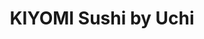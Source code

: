 ---
layout: place
title: "KIYOMI Sushi by Uchi"
permalink: /district-of-columbia/washington/kiyomi-sushi-by-uchi.html
stateAbbr: DC
stateName: District of Columbia
cityName: Washington
place_id: ChIJdb35KAC3t4kRYXSLFGT7IJc
photos:
  - name: >-
      places/ChIJdb35KAC3t4kRYXSLFGT7IJc/photos/AeeoHcLmizx3MbF6TcMlWjiNj7vryoZiQTMfIrAtnHLFLmYvAGrcS9mM0VzTgtkVGjaKEILg40iKi2OoCtzBOKwbyCXeSRXvrN9cHjuNvbpNnxv0to0fA_Z1SRr3CkKFTuVR0x5MiuSLfPmHDjiSoZwhacY7p2m1JsAIo0rxbwQyZ5GoL0uTlDW4uXPU1dV6KwWYETJ00R2JsUQroxedcLMS1Ld5pCntkMHuAMJMVY3rLd_Vqqt_Bp8lUwS2TPfi4fPMZAKeIpJpIpX5hq9XB5IBvfnPZQF_JCCLIAmQQElJ3HSQ67KyWfGCNYJJe2ikUbl145yaTwvAWgNrQdJZM6cN4KHP6OaMPPoCc_Ud9h1YcQpyRpKVofuJnIxko8-EomHutBhyMPKVHuftoxPH1fygBKV6V0XAbqMzjp8joqEPrk8zJF0
    widthPx: 3024
    heightPx: 4032
    authorAttributions:
      - displayName: Alex Chamberlain
        uri: https://maps.google.com/maps/contrib/106841337151835838571
        photoUri: >-
          https://lh3.googleusercontent.com/a/ACg8ocLBXbWFzVYgvH--ruPXaLDNvNN7le6nmDR4r_2xDTHb9mIh=s100-p-k-no-mo
    flagContentUri: >-
      https://www.google.com/local/imagery/report/?cb_client=maps_api_places.places_api&image_key=!1e10!2sCIHM0ogKEICAgICb9pGQgAE&hl=en-US
    googleMapsUri: >-
      https://www.google.com/maps/place//data=!3m4!1e2!3m2!1sCIHM0ogKEICAgICb9pGQgAE!2e10!4m2!3m1!1s0x89b7b70028f9bd75:0x9720fb64148b7461
  - name: >-
      places/ChIJdb35KAC3t4kRYXSLFGT7IJc/photos/AeeoHcKFDtFBn99xyTIhg41FUqL_Myfv87M01EhyGKngZoXAFkiBCar2kU027UyxKP1Qh1oAxjxFIqF50UvMH3fBoZgVvHaxomHFNIKzgUslWTLUy-4RbMIkRYcJuyC0qP7rfg9LPlxs_sdcR1o4Ej2t5W8zySZbhySHo75v6x-AE9npiZ-RVKOn3rbEM35OcBf3lF-IOAVGcH75LUTuBLT5cEDjbbL7eQHZhnN_VJs-PjlrvvfpVz2i-Kl2C9z6SJfDssfOJMLNDqrhSUe_xfNOea4iHHz0POlRDL5mXYIBr85A5A
    widthPx: 4480
    heightPx: 4480
    authorAttributions:
      - displayName: KIYOMI sushi by Uchi
        uri: https://maps.google.com/maps/contrib/117879744587937171437
        photoUri: >-
          https://lh3.googleusercontent.com/a/ACg8ocJGw9UNb83o67Pa4-CC6Oib0AEvqHhSY5r1OfyXAaV-PHiN9g=s100-p-k-no-mo
    flagContentUri: >-
      https://www.google.com/local/imagery/report/?cb_client=maps_api_places.places_api&image_key=!1e10!2sAF1QipOwx3VpDFdnx3KOCvQ1ChtrImNjeo4jVs9UkJ3N&hl=en-US
    googleMapsUri: >-
      https://www.google.com/maps/place//data=!3m4!1e2!3m2!1sAF1QipOwx3VpDFdnx3KOCvQ1ChtrImNjeo4jVs9UkJ3N!2e10!4m2!3m1!1s0x89b7b70028f9bd75:0x9720fb64148b7461
  - name: >-
      places/ChIJdb35KAC3t4kRYXSLFGT7IJc/photos/AeeoHcL6D-VYuR7lm6k1fYsz2_h54xEnAVia-H1PAORVuMJztGt6VBEnB-t8ibSUItfI_ZLqUDdWat3UxrJiJyHcOkRpDbq77gVKGvbQWJNqMNNSJqnZZngkNs14yOSJo53hFJdip6cS_jvhO3W6j1eszdY8K5mE46SS_pNFVPFLIACzP8dA9G6XO-meDOI17i-Yf01efD1T9ljF1o1fqApSAcfCcgRm4e2TZTp7DNe9vOeI28MI5pYltdOcS8mioHwSCJlgUr1K-f-XxPsQwS0LkiIeWNxxZ1ZZOJsUh0rOaddk-Y6SGcIQTfUxQHUCu8yu5Pz0ha4ehHc1B_9aXC1QVQ8LS8fJaw39BJ52PHfxTD3tFpV67Vtm1VSoUFtNHJrkj9xahh2Cm3BlJNFJ1HsCPLNUGFWHYQ5LMvPmoB__xDpOUg
    widthPx: 3258
    heightPx: 3024
    authorAttributions:
      - displayName: Stephanie Lovell
        uri: https://maps.google.com/maps/contrib/105437019336748893461
        photoUri: >-
          https://lh3.googleusercontent.com/a-/ALV-UjXiAuWxiEyuBMkWuTmllufZPwFBpSSXad76pQcjpkZsIs3jyq3y=s100-p-k-no-mo
    flagContentUri: >-
      https://www.google.com/local/imagery/report/?cb_client=maps_api_places.places_api&image_key=!1e10!2sCIHM0ogKEICAgICTo_jlcw&hl=en-US
    googleMapsUri: >-
      https://www.google.com/maps/place//data=!3m4!1e2!3m2!1sCIHM0ogKEICAgICTo_jlcw!2e10!4m2!3m1!1s0x89b7b70028f9bd75:0x9720fb64148b7461
  - name: >-
      places/ChIJdb35KAC3t4kRYXSLFGT7IJc/photos/AeeoHcLElH3h38_m4rkM0IlFQXDZFTJXSYedaDOoq6qqxjVSKJBkKpJjhOnKOIwUqD6wB8dA3iXHWIBfUa_X--qKd7Q9B6aypVeVCa2Z78DSIX0pmwAOIudulMNT9PwhT6Jujfs0HSxe-i73nbmBBwaIramm4Izpx8qwlg1ylp33dk4rzBobmW9cBMOLGFQiJIZLSvkfki8Ww35nLH8felegvHnhG4qyhvR_J3geGtl_fQCcfd2D9wsgNMz29NSkVGtLhaczp6_sV9G3xN2eLcXiIO7ubzIij0bnPQ3DKoUsxb7N_D3I4lXxPiE7bLRbvBHqFHl2Ss77O1yCEbZwFRxrY9rK1lD4dCoI0HoRBpGK2WZfv-VUCQFfzSIGi8I7np1pLj1QmVwM9KUH3p0QsZ6ooq6MJ35U6ZDKbaRFs5zlGW7F-Q
    widthPx: 3024
    heightPx: 4032
    authorAttributions:
      - displayName: Tabitha Park
        uri: https://maps.google.com/maps/contrib/114448019116986065976
        photoUri: >-
          https://lh3.googleusercontent.com/a-/ALV-UjVzq3WZ8YNcqKNjOg1Xsw9MkhnRFki1QLLANKHYBE2LRlazcdjl=s100-p-k-no-mo
    flagContentUri: >-
      https://www.google.com/local/imagery/report/?cb_client=maps_api_places.places_api&image_key=!1e10!2sCIHM0ogKEICAgICbgv7pEQ&hl=en-US
    googleMapsUri: >-
      https://www.google.com/maps/place//data=!3m4!1e2!3m2!1sCIHM0ogKEICAgICbgv7pEQ!2e10!4m2!3m1!1s0x89b7b70028f9bd75:0x9720fb64148b7461
  - name: >-
      places/ChIJdb35KAC3t4kRYXSLFGT7IJc/photos/AeeoHcI9fSQGrI57WfsOja7HBGIvZglTtom_UBtdNS2gVUu7wMG0C0MMxpIS5pU1feK0uchLo97fiqftkRIUypeJPDnRWvsb2o2zxwuqOuWcz-YaMS5KAdEUh5Rc132lGn7MqJYx_fmuCEDzbeC97vHY5jUteczh1KbgzpNW9HDPzdCambhVL_y87ibE4Q2DUHPpplb_YuXVkOTDfytNyqP_3sV4DzKMK6PWviNp2v1sPje_Y7dxqqWMIky6fcCNovDfHPBZHb7BP8Nrb3I8Tu7NnMwVTC0S5gE54nk9PwpvqCbMeh2WkX04RIniur2PLbgULFGAim7Vo6YIdLNJ-aiijbpMxUjLXTn6tAwB2s6anGaEQAIEHJ_UlnotdP-XW3hnwERKJJGZvmBAIed0tVkm7JzksLmWsTHdsGpv3e5sBP7YELbS
    widthPx: 3024
    heightPx: 4032
    authorAttributions:
      - displayName: Jenny Z
        uri: https://maps.google.com/maps/contrib/108485133923281392093
        photoUri: >-
          https://lh3.googleusercontent.com/a-/ALV-UjVbiLx8boAMZsve6NjBVHlxqwkV16TL-goAhT88gTdXOPZc09wZ=s100-p-k-no-mo
    flagContentUri: >-
      https://www.google.com/local/imagery/report/?cb_client=maps_api_places.places_api&image_key=!1e10!2sCIHM0ogKEICAgIC7l7_YxQE&hl=en-US
    googleMapsUri: >-
      https://www.google.com/maps/place//data=!3m4!1e2!3m2!1sCIHM0ogKEICAgIC7l7_YxQE!2e10!4m2!3m1!1s0x89b7b70028f9bd75:0x9720fb64148b7461
  - name: >-
      places/ChIJdb35KAC3t4kRYXSLFGT7IJc/photos/AeeoHcJcABe8maJdJc0m_o75NRMkldWcQht12BkpwIP5W2-i21bK76AOiFgSbibl7BTX440GyJrnRVavLUK17DSOkeRZuG5iy2kzeyZz398LU6rB5x3GlZKoe4vzmUOeLBxWczSJS_yZFXcjJDc4BaHdhRm-cp4gkEJHXmvtZtxTBQ6exB9uLg2ER3DFi1IOSJmXAWH5ssDRdiRgFKoeKEJo_OvTvbxOVh2fT0oE0RJyBK8fkgV28SUKRHld4VXrOsgz1ugVHVnlTiWhAD4m-02f7dSRy5fM7sSY9DYg4l_eDNsv9onzRXDFcofaJGEDva9Pmg6hP2BCr1KCCdCs3gUPh-SrzazPpWq24sJvcqGlnTLpXvA8iBXrC4TqqZs8r3WIUxsenSAqg2gHCqsoNeGLfLJcIOt2qSHh3OcDbTrbzw
    widthPx: 4000
    heightPx: 2252
    authorAttributions:
      - displayName: Joseph Raczynski
        uri: https://maps.google.com/maps/contrib/105936865002446491373
        photoUri: >-
          https://lh3.googleusercontent.com/a-/ALV-UjV9hJD8Y_CyHD4dkyQN18hHtJk1nj7Ic1IYI-sqosXoPVPEQUWqVw=s100-p-k-no-mo
    flagContentUri: >-
      https://www.google.com/local/imagery/report/?cb_client=maps_api_places.places_api&image_key=!1e10!2sCIHM0ogKEICAgICThevVNQ&hl=en-US
    googleMapsUri: >-
      https://www.google.com/maps/place//data=!3m4!1e2!3m2!1sCIHM0ogKEICAgICThevVNQ!2e10!4m2!3m1!1s0x89b7b70028f9bd75:0x9720fb64148b7461
  - name: >-
      places/ChIJdb35KAC3t4kRYXSLFGT7IJc/photos/AeeoHcLoC5P8wuWq1twobdhMGwAW9btQWOnOdCQiN-TJIy4o01q-8fm0NibE823xJdTnZkory45VquCgfIzXLsUd1-Ji_0gqCiT5wg1W1Vas7shmaLHL9BECHuHtK_BQyyJg3Lc3ucgSJhwH2sRPidnrn_H1WxEPPC26x61kW-sWmuUAxpBI-iLU27yWinVfvvpuZAi4OHc50TUHy8JqJe29L9l7q4KlF4PNzFYBHol8MaMqlpvzcIzohFx1pRwTPK2wuItpN7zgICHSXlr3fpVGf8Lc2TmHBwEIQdqZSJAOdOu29z18EgMdjNPan4rvOkkWPlPsP3cNU6UUMY7SE_fC0V0jP2WwDkEmnY5mSfc_Izg6NvaNNWTa2zMeNlZ4CHBbmkxfaBHuIAzVdgArLgZOpodctrdlhr_f1bdPvWy8Uek57YI1
    widthPx: 3570
    heightPx: 2817
    authorAttributions:
      - displayName: Stephanie Lovell
        uri: https://maps.google.com/maps/contrib/105437019336748893461
        photoUri: >-
          https://lh3.googleusercontent.com/a-/ALV-UjXiAuWxiEyuBMkWuTmllufZPwFBpSSXad76pQcjpkZsIs3jyq3y=s100-p-k-no-mo
    flagContentUri: >-
      https://www.google.com/local/imagery/report/?cb_client=maps_api_places.places_api&image_key=!1e10!2sCIHM0ogKEICAgICTo_jl8wE&hl=en-US
    googleMapsUri: >-
      https://www.google.com/maps/place//data=!3m4!1e2!3m2!1sCIHM0ogKEICAgICTo_jl8wE!2e10!4m2!3m1!1s0x89b7b70028f9bd75:0x9720fb64148b7461
  - name: >-
      places/ChIJdb35KAC3t4kRYXSLFGT7IJc/photos/AeeoHcK3V0dmMdHyTl1YRnusKYpke-v2VbVR_-XJ8qiyQP3kqnxQkgSdqOY8UbQwgbjNJe8UHMQjh4kOouXhj2LVSQItUKRvQ8sEPsabmFrZk_2ppgZwaDiUOgGv0nkpDu-QGRyWyGS7fgyKngaeUgZykaxZTJm2WrWbMvdXOe-QQdkHp-YIcgRKnHWzWyfKRMyUay5ePY0juJW5fuY8skMywNua0AMwjVmLVdl2lSkIJh0UiZv901dnnWSRViQK1f3MxLma9RQR9KxdXLOUKU2pxlLs6RB1PQO6Im0tOZaKNf6g2aiyNc3fUUStKKagBlejxbiqKiux_7CCjyWNhS4YYwuNuNc_giufTJIkPUiAJBQoCESUBVz9p41tlRsz8KQHjRsJq9-ROIsNubqBGaZnZgA0vY9OPGWM9Lb_08ND6aJrYA
    widthPx: 1920
    heightPx: 1920
    authorAttributions:
      - displayName: Keita Miyaki
        uri: https://maps.google.com/maps/contrib/118282074323292357800
        photoUri: >-
          https://lh3.googleusercontent.com/a-/ALV-UjUnVYThqcU9izlFtt4cFcibC_ANkOTegrP1GKsb65cYbAupMBt0=s100-p-k-no-mo
    flagContentUri: >-
      https://www.google.com/local/imagery/report/?cb_client=maps_api_places.places_api&image_key=!1e10!2sCIHM0ogKEICAgIDj4_jpGA&hl=en-US
    googleMapsUri: >-
      https://www.google.com/maps/place//data=!3m4!1e2!3m2!1sCIHM0ogKEICAgIDj4_jpGA!2e10!4m2!3m1!1s0x89b7b70028f9bd75:0x9720fb64148b7461
  - name: >-
      places/ChIJdb35KAC3t4kRYXSLFGT7IJc/photos/AeeoHcKZ-49mqMO2N_2bx6yekDIqQ-jhmaoz8JBmq8mYh7Fip0d6GFAsyouIpRplNRJE2YriX2TkC7eCIRuRUzTKaMnmcBjZqQyvo7xCYhEPONJfWQ3q3wCgn8-nRikYfZo3avQR7AttSZDRNVG6xtN3JsN0ihbeBBso4t7Hzn9NWkDzhS-xXRabQIIzpH1gh01IBFxHQDQ4KxqX_rdHjTaMaOmBOvaHW7CRG9piqvf1p0Z-cpWZFdNVVYXLYiEaLrEPFIQ5IsBblUMog8VLjbFNJswYbF1YoKDF5LnBnxB58gECsAmF8nW0WSX-jvXQaiHisGIV0Lg9bSklYy0OpLkasiS8_NnMuTw-NiT81oyKbQCqlU-zcsnTSqOeXD1iv40_jjQMf2TEFBW69Zl4r-p-Xz0ZFST1hGGgJ_66ubkGuN9qBIeO
    widthPx: 4032
    heightPx: 3024
    authorAttributions:
      - displayName: Angel Phan
        uri: https://maps.google.com/maps/contrib/106915859434724270706
        photoUri: >-
          https://lh3.googleusercontent.com/a-/ALV-UjW4KEvj0VZPuHcGwM4Y3yNYUVipnh77GD42vit0Mezwvhl1Y0xJ=s100-p-k-no-mo
    flagContentUri: >-
      https://www.google.com/local/imagery/report/?cb_client=maps_api_places.places_api&image_key=!1e10!2sCIHM0ogKEICAgIDTntr9wAE&hl=en-US
    googleMapsUri: >-
      https://www.google.com/maps/place//data=!3m4!1e2!3m2!1sCIHM0ogKEICAgIDTntr9wAE!2e10!4m2!3m1!1s0x89b7b70028f9bd75:0x9720fb64148b7461
  - name: >-
      places/ChIJdb35KAC3t4kRYXSLFGT7IJc/photos/AeeoHcIDvPyUNbdjiDMk6l8CVQzunrrqM9voeBR2wjMVZgvpzSM1TI9-szl42E0gXNl1sbJElNyivQnBRALlSnmaP8BU-SeePJcZoAjz-JqScgvDBXYWsVNq9aMmKdPnrq87GJGyN6dY6EdrJGRahCGqlRLsOJjs3ruvp9TaFraMWekG7O5xRBuKOVkk2B0waHLnV286VnXeofvSDz-RTBQcRAvmwaxcnaj7wxwIes5aWFTQO6foxHcWEfB2FlPxllykofypf_rNZbVCmIiWC6zHiBpKW_iUR8zKRlZI87r4uAEcEDJvvMq2AQp_RPEjb4_2gCoDiVArx5fiD8H_yV-V6d9AOaocaIn8VszADioAfnUJYp8Ed9leQ-kjdvAp5RjmSvAjCEOisqNw1jbmHPgJ6NX5-LSltNw0YGRCgNPc_gTaBw
    widthPx: 4800
    heightPx: 3600
    authorAttributions:
      - displayName: Yijia C
        uri: https://maps.google.com/maps/contrib/102343973460598595001
        photoUri: >-
          https://lh3.googleusercontent.com/a/ACg8ocIbXIVc-UpCsZPtc-n-Ols10x868w4lZZqCV01qgll8cZcJaQ=s100-p-k-no-mo
    flagContentUri: >-
      https://www.google.com/local/imagery/report/?cb_client=maps_api_places.places_api&image_key=!1e10!2sCIHM0ogKEICAgIDPyOXvTg&hl=en-US
    googleMapsUri: >-
      https://www.google.com/maps/place//data=!3m4!1e2!3m2!1sCIHM0ogKEICAgIDPyOXvTg!2e10!4m2!3m1!1s0x89b7b70028f9bd75:0x9720fb64148b7461
address: 1850 K St NW, Washington, DC 20006, USA
street: 1850 K St NW
city: Washington
state: DC
zip: '20006'
country: USA
neighborhood: Northwest Washington
latitude: '38.902270'
longitude: '-77.043098'
accessibility_options:
  wheelchairAccessibleParking: true
  wheelchairAccessibleEntrance: true
  wheelchairAccessibleRestroom: true
  wheelchairAccessibleSeating: true
business_status: OPERATIONAL
name: KIYOMI Sushi by Uchi
google_maps_links:
  directionsUri: >-
    https://www.google.com/maps/dir//''/data=!4m7!4m6!1m1!4e2!1m2!1m1!1s0x89b7b70028f9bd75:0x9720fb64148b7461!3e0
  placeUri: https://maps.google.com/?cid=10889980306241844321
  writeAReviewUri: >-
    https://www.google.com/maps/place//data=!4m3!3m2!1s0x89b7b70028f9bd75:0x9720fb64148b7461!12e1
  reviewsUri: >-
    https://www.google.com/maps/place//data=!4m4!3m3!1s0x89b7b70028f9bd75:0x9720fb64148b7461!9m1!1b1
  photosUri: >-
    https://www.google.com/maps/place//data=!4m3!3m2!1s0x89b7b70028f9bd75:0x9720fb64148b7461!10e5
primary_type: Japanese Restaurant
opening_hours:
  regular: null
  current: null
secondary_opening_hours:
  regular:
    weekdayDescriptions: null
    type: null
  current:
    weekdayDescriptions: null
    type: null
phone: null
price_level: null
price_range: $100 &ndash; & up
rating: '4.6'
rating_count: 46
website: null
description: null
reviews:
  - name: >-
      places/ChIJdb35KAC3t4kRYXSLFGT7IJc/reviews/ChZDSUhNMG9nS0VJQ0FnTUNRdDYtdURREAE
    relativePublishTimeDescription: a month ago
    rating: 5
    text:
      text: >-
        I had the Valentine’s Day omakase at KIYOMI Sushi by Uchi, and it was an
        incredible experience. Each dish was unique, with amazing flavors and
        beautifully fresh sushi. The presentation was stunning, and you can
        really tell the quality and attention to detail.


        The atmosphere is something to keep in mind—KIYOMI is located in a food
        court, so while I personally didn’t mind, the presence of families and
        kids might make it feel less romantic for some. That said, I absolutely
        loved the emo music playing in the background! Overall, a fantastic meal
        with great vibes—just know what to expect with the setting.
      languageCode: en
    originalText:
      text: >-
        I had the Valentine’s Day omakase at KIYOMI Sushi by Uchi, and it was an
        incredible experience. Each dish was unique, with amazing flavors and
        beautifully fresh sushi. The presentation was stunning, and you can
        really tell the quality and attention to detail.


        The atmosphere is something to keep in mind—KIYOMI is located in a food
        court, so while I personally didn’t mind, the presence of families and
        kids might make it feel less romantic for some. That said, I absolutely
        loved the emo music playing in the background! Overall, a fantastic meal
        with great vibes—just know what to expect with the setting.
      languageCode: en
    authorAttribution:
      displayName: Lynn Ta
      uri: https://www.google.com/maps/contrib/103203494532476037056/reviews
      photoUri: >-
        https://lh3.googleusercontent.com/a-/ALV-UjWeC2MiSIIqgnUgKiMAC3vqqrQ8MLpeGaTDOrlbRLj6BIO9WCR-=s128-c0x00000000-cc-rp-mo-ba3
    publishTime: '2025-03-07T22:56:01.351068Z'
    flagContentUri: >-
      https://www.google.com/local/review/rap/report?postId=ChZDSUhNMG9nS0VJQ0FnTUNRdDYtdURREAE&d=17924085&t=1
    googleMapsUri: >-
      https://www.google.com/maps/reviews/data=!4m6!14m5!1m4!2m3!1sChZDSUhNMG9nS0VJQ0FnTUNRdDYtdURREAE!2m1!1s0x89b7b70028f9bd75:0x9720fb64148b7461
  - name: >-
      places/ChIJdb35KAC3t4kRYXSLFGT7IJc/reviews/ChdDSUhNMG9nS0VJQ0FnSUNmMDZTM3RBRRAB
    relativePublishTimeDescription: 3 months ago
    rating: 5
    text:
      text: >-
        A friend suggested Kiyomi for lunch, and I’m so glad she did! They have
        an amazing lunch special: a 7-piece omakase for just $40, which also
        includes miso soup and a hand roll. This special was hard to pass up.


        Seating is limited and first come, first served, so we decided to go
        during the week and arrived early to avoid any crowds. There’s only
        counter seating, and they serve each piece of sushi one at a time, which
        really lets you take in the the flavors of the meal. Every piece of
        sushi was fresh, filling, and full of flavor, and the miso soup was the
        perfect complement to the meal.


        If you’re looking for excellent sushi at a great price, check out
        Kiyomi! It's definitely worth the price.
      languageCode: en
    originalText:
      text: >-
        A friend suggested Kiyomi for lunch, and I’m so glad she did! They have
        an amazing lunch special: a 7-piece omakase for just $40, which also
        includes miso soup and a hand roll. This special was hard to pass up.


        Seating is limited and first come, first served, so we decided to go
        during the week and arrived early to avoid any crowds. There’s only
        counter seating, and they serve each piece of sushi one at a time, which
        really lets you take in the the flavors of the meal. Every piece of
        sushi was fresh, filling, and full of flavor, and the miso soup was the
        perfect complement to the meal.


        If you’re looking for excellent sushi at a great price, check out
        Kiyomi! It's definitely worth the price.
      languageCode: en
    authorAttribution:
      displayName: Michael Richardson
      uri: https://www.google.com/maps/contrib/117171620138354168363/reviews
      photoUri: >-
        https://lh3.googleusercontent.com/a-/ALV-UjWpy90J9nhOlR0Yh_xfkaeSzYc5j0K-JAzGSVYEqaNMg0v9xlOpGQ=s128-c0x00000000-cc-rp-mo-ba5
    publishTime: '2025-01-01T09:11:24.594480Z'
    flagContentUri: >-
      https://www.google.com/local/review/rap/report?postId=ChdDSUhNMG9nS0VJQ0FnSUNmMDZTM3RBRRAB&d=17924085&t=1
    googleMapsUri: >-
      https://www.google.com/maps/reviews/data=!4m6!14m5!1m4!2m3!1sChdDSUhNMG9nS0VJQ0FnSUNmMDZTM3RBRRAB!2m1!1s0x89b7b70028f9bd75:0x9720fb64148b7461
  - name: >-
      places/ChIJdb35KAC3t4kRYXSLFGT7IJc/reviews/ChdDSUhNMG9nS0VJQ0FnSUNiZ3Y3cG5nRRAB
    relativePublishTimeDescription: 8 months ago
    rating: 5
    text:
      text: >-
        Chef Uchi is amazing. We knew we had to come to Kiyomi after dining at
        Sushi Nakazawa (where Chef Uchi was previously the executive chef) many
        times over the past several years. As always, the selection of fish did
        not disappoint — only sourced from the best! Technique and flavors were
        all on point. We will definitely be coming back.
      languageCode: en
    originalText:
      text: >-
        Chef Uchi is amazing. We knew we had to come to Kiyomi after dining at
        Sushi Nakazawa (where Chef Uchi was previously the executive chef) many
        times over the past several years. As always, the selection of fish did
        not disappoint — only sourced from the best! Technique and flavors were
        all on point. We will definitely be coming back.
      languageCode: en
    authorAttribution:
      displayName: Tabitha Park
      uri: https://www.google.com/maps/contrib/114448019116986065976/reviews
      photoUri: >-
        https://lh3.googleusercontent.com/a-/ALV-UjVzq3WZ8YNcqKNjOg1Xsw9MkhnRFki1QLLANKHYBE2LRlazcdjl=s128-c0x00000000-cc-rp-mo-ba2
    publishTime: '2024-07-24T20:59:39.391624Z'
    flagContentUri: >-
      https://www.google.com/local/review/rap/report?postId=ChdDSUhNMG9nS0VJQ0FnSUNiZ3Y3cG5nRRAB&d=17924085&t=1
    googleMapsUri: >-
      https://www.google.com/maps/reviews/data=!4m6!14m5!1m4!2m3!1sChdDSUhNMG9nS0VJQ0FnSUNiZ3Y3cG5nRRAB!2m1!1s0x89b7b70028f9bd75:0x9720fb64148b7461
  - name: >-
      places/ChIJdb35KAC3t4kRYXSLFGT7IJc/reviews/ChdDSUhNMG9nS0VJQ0FnSUNUaGV2VmxRRRAB
    relativePublishTimeDescription: 11 months ago
    rating: 4
    text:
      text: >-
        It's a popup for the moment. They will move across the atrium to their
        full time spot in the future. On this day the 16 courses, essentially
        single bites, was overall - solid. Let me expand...


        Fortunately, I've been to quite a few of these sorts of restaurants.
        This place does a good job with most dishes, with a few that were
        excellent. The char sushi were standouts. The other pieces, while good,
        needed more moisture, i.e. each piece needed more of the sauce they
        dressed each piece with. The bed of rice needed to be better saturated
        in that particular sauce.


        Overall, you're likely in for $300+ per couple here, so the review
        reflects the need for a bit more flavor (moisture) in each bite. I think
        this place has potential, but they need to add that extra flavor, which
        at the moment is faint.
      languageCode: en
    originalText:
      text: >-
        It's a popup for the moment. They will move across the atrium to their
        full time spot in the future. On this day the 16 courses, essentially
        single bites, was overall - solid. Let me expand...


        Fortunately, I've been to quite a few of these sorts of restaurants.
        This place does a good job with most dishes, with a few that were
        excellent. The char sushi were standouts. The other pieces, while good,
        needed more moisture, i.e. each piece needed more of the sauce they
        dressed each piece with. The bed of rice needed to be better saturated
        in that particular sauce.


        Overall, you're likely in for $300+ per couple here, so the review
        reflects the need for a bit more flavor (moisture) in each bite. I think
        this place has potential, but they need to add that extra flavor, which
        at the moment is faint.
      languageCode: en
    authorAttribution:
      displayName: Joseph Raczynski
      uri: https://www.google.com/maps/contrib/105936865002446491373/reviews
      photoUri: >-
        https://lh3.googleusercontent.com/a-/ALV-UjV9hJD8Y_CyHD4dkyQN18hHtJk1nj7Ic1IYI-sqosXoPVPEQUWqVw=s128-c0x00000000-cc-rp-mo-ba7
    publishTime: '2024-05-18T18:07:03.834228Z'
    flagContentUri: >-
      https://www.google.com/local/review/rap/report?postId=ChdDSUhNMG9nS0VJQ0FnSUNUaGV2VmxRRRAB&d=17924085&t=1
    googleMapsUri: >-
      https://www.google.com/maps/reviews/data=!4m6!14m5!1m4!2m3!1sChdDSUhNMG9nS0VJQ0FnSUNUaGV2VmxRRRAB!2m1!1s0x89b7b70028f9bd75:0x9720fb64148b7461
  - name: >-
      places/ChIJdb35KAC3t4kRYXSLFGT7IJc/reviews/ChZDSUhNMG9nS0VJQ0FnSURIMTRxd0hREAE
    relativePublishTimeDescription: 6 months ago
    rating: 5
    text:
      text: >-
        It's legit the best Omakase deal. I've also gotten takeout sushi, and
        it's delicious and high-quality. I need to try the dinner omakase as
        well. Everyone who works there is lovely and great at what they do.
      languageCode: en
    originalText:
      text: >-
        It's legit the best Omakase deal. I've also gotten takeout sushi, and
        it's delicious and high-quality. I need to try the dinner omakase as
        well. Everyone who works there is lovely and great at what they do.
      languageCode: en
    authorAttribution:
      displayName: Emily Horwitz
      uri: https://www.google.com/maps/contrib/102845669111063069537/reviews
      photoUri: >-
        https://lh3.googleusercontent.com/a/ACg8ocKSx1wj8KIMxMLNuHaR84RC2oLvlrESlE_BPBQa5Mv6axxtzwjK=s128-c0x00000000-cc-rp-mo
    publishTime: '2024-09-20T19:06:22.482173Z'
    flagContentUri: >-
      https://www.google.com/local/review/rap/report?postId=ChZDSUhNMG9nS0VJQ0FnSURIMTRxd0hREAE&d=17924085&t=1
    googleMapsUri: >-
      https://www.google.com/maps/reviews/data=!4m6!14m5!1m4!2m3!1sChZDSUhNMG9nS0VJQ0FnSURIMTRxd0hREAE!2m1!1s0x89b7b70028f9bd75:0x9720fb64148b7461
parking_options: {}
payment_options:
  acceptsCreditCards: true
  acceptsDebitCards: true
  acceptsCashOnly: false
  acceptsNfc: true
allow_dogs: null
curbside_pickup: false
delivery: false
dine_in: true
good_for_children: true
good_for_groups: null
good_for_sports: false
live_music: true
menu_for_children: false
outdoor_seating: null
reservable: true
restroom: true
serves_beer: true
serves_breakfast: false
serves_brunch: true
serves_cocktails: false
serves_coffee: false
serves_dinner: true
serves_dessert: true
serves_lunch: true
serves_vegetarian_food: false
serves_wine: true
takeout: null

---